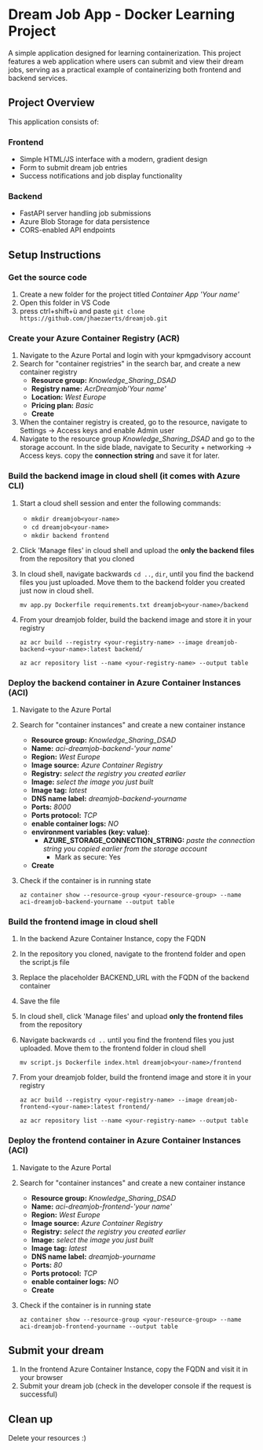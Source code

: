 # Dream Job App - Docker Learning Project

A simple application designed for learning containerization. This project features a web application where users can submit and view their dream jobs, serving as a practical example of containerizing both frontend and backend services.

## Project Overview

This application consists of:

### Frontend
- Simple HTML/JS interface with a modern, gradient design
- Form to submit dream job entries
- Success notifications and job display functionality

### Backend
- FastAPI server handling job submissions
- Azure Blob Storage for data persistence
- CORS-enabled API endpoints

## Setup Instructions

### Get the source code
1. Create a new folder for the project titled *Container App 'Your name'*
2. Open this folder in VS Code
3. press ctrl+shift+ù and paste ```git clone https://github.com/jhaezaerts/dreamjob.git```

### Create your Azure Container Registry (ACR)

1. Navigate to the Azure Portal and login with your kpmgadvisory account
2. Search for "container registries" in the search bar, and create a new container registry
    - **Resource group:** *Knowledge_Sharing_DSAD*
    - **Registry name:** *AcrDreamjob'Your name'*
    - **Location:** *West Europe*
    - **Pricing plan:** *Basic*
    - **Create**
3. When the container registry is created, go to the resource, navigate to Settings -> Access keys and enable Admin user
4. Navigate to the resource group *Knowledge_Sharing_DSAD* and go to the storage account. In the side blade, navigate to Security + networking -> Access keys. copy the **connection string** and save it for later.

### Build the backend image in cloud shell (it comes with Azure CLI)

1. Start a cloud shell session and enter the following commands:
    - ```mkdir dreamjob<your-name>```
    - ```cd dreamjob<your-name>```
    - ```mkdir backend frontend```
2. Click 'Manage files' in cloud shell and upload the **only the backend files** from the repository that you cloned
3. In cloud shell, navigate backwards ```cd ..```, ```dir```, until you find the backend files you just uploaded. Move them to the backend folder you created just now in cloud shell.
    
    ```mv app.py Dockerfile requirements.txt dreamjob<your-name>/backend ```

4. From your dreamjob folder, build the backend image and store it in your registry

    ```az acr build --registry <your-registry-name> --image dreamjob-backend-<your-name>:latest backend/```

    ```az acr repository list --name <your-registry-name> --output table```

### Deploy the backend container in Azure Container Instances (ACI)

1. Navigate to the Azure Portal
2. Search for "container instances" and create a new container instance
    - **Resource group:** *Knowledge_Sharing_DSAD*
    - **Name:** *aci-dreamjob-backend-'your name'*
    - **Region:** *West Europe*
    - **Image source:** *Azure Container Registry*
    - **Registry:** *select the registry you created earlier*
    - **Image:** *select the image you just built*
    - **Image tag:** *latest*
    - **DNS name label:** *dreamjob-backend-yourname*
    - **Ports:** *8000*
    - **Ports protocol:** *TCP*
    - **enable container logs:** *NO*
    - **environment variables (key: value)**: 
        - **AZURE_STORAGE_CONNECTION_STRING:** *paste the connection string you copied earlier from the storage account*
            - Mark as secure: Yes
    - **Create**
3. Check if the container is in running state

    ```az container show --resource-group <your-resource-group> --name aci-dreamjob-backend-yourname --output table```

### Build the frontend image in cloud shell

1. In the backend Azure Container Instance, copy the FQDN
2. In the repository you cloned, navigate to the frontend folder and open the script.js file
3. Replace the placeholder BACKEND_URL with the FQDN of the backend container
4. Save the file
5. In cloud shell, click 'Manage files' and upload **only the frontend files** from the repository
6. Navigate backwards ```cd ..``` until you find the frontend files you just uploaded. Move them to the frontend folder in cloud shell

    ```mv script.js Dockerfile index.html dreamjob<your-name>/frontend ```

7. From your dreamjob folder, build the frontend image and store it in your registry

    ```az acr build --registry <your-registry-name> --image dreamjob-frontend-<your-name>:latest frontend/```

    ```az acr repository list --name <your-registry-name> --output table```

### Deploy the frontend container in Azure Container Instances (ACI)

1. Navigate to the Azure Portal
2. Search for "container instances" and create a new container instance
    - **Resource group:** *Knowledge_Sharing_DSAD*
    - **Name:** *aci-dreamjob-frontend-'your name'*
    - **Region:** *West Europe*
    - **Image source:** *Azure Container Registry*
    - **Registry:** *select the registry you created earlier*
    - **Image:** *select the image you just built*
    - **Image tag:** *latest*
    - **DNS name label:** *dreamjob-yourname*
    - **Ports:** *80*
    - **Ports protocol:** *TCP*
    - **enable container logs:** *NO*
    - **Create**
3. Check if the container is in running state

    ```az container show --resource-group <your-resource-group> --name aci-dreamjob-frontend-yourname --output table```

## Submit your dream

1. In the frontend Azure Container Instance, copy the FQDN and visit it in your browser
2. Submit your dream job (check in the developer console if the request is successful)

## Clean up

Delete your resources :)

